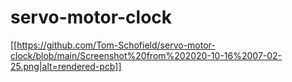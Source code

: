 # servo-motor-clock

[[https://github.com/Tom-Schofield/servo-motor-clock/blob/main/Screenshot%20from%202020-10-16%2007-02-25.png|alt=rendered-pcb]]
